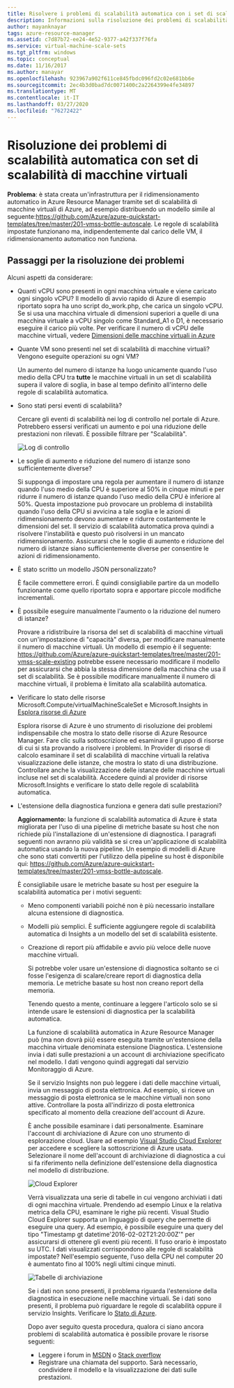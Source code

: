 ```yaml
---
title: Risolvere i problemi di scalabilità automatica con i set di scalabilità di macchine virtualiTroubleshoot autoscale with Virtual Machine Scale Sets
description: Informazioni sulla risoluzione dei problemi di scalabilità automatica con set di scalabilità di macchine virtuali. Comprendere i problemi tipici rilevati e come risolverli.
author: mayanknayar
tags: azure-resource-manager
ms.assetid: c7d87b72-ee24-4e52-9377-a42f337f76fa
ms.service: virtual-machine-scale-sets
ms.tgt_pltfrm: windows
ms.topic: conceptual
ms.date: 11/16/2017
ms.author: manayar
ms.openlocfilehash: 923967a902f611ce845fbdc096fd2c02e681bb6e
ms.sourcegitcommit: 2ec4b3d0bad7dc0071400c2a2264399e4fe34897
ms.translationtype: MT
ms.contentlocale: it-IT
ms.lasthandoff: 03/27/2020
ms.locfileid: "76272422"
---
```

# <a name="troubleshooting-autoscale-with-virtual-machine-scale-sets"></a>Risoluzione dei problemi di scalabilità automatica con set di scalabilità di macchine virtuali
**Problema**: è stata creata un'infrastruttura per il ridimensionamento automatico in Azure Resource Manager tramite set di scalabilità di macchine virtuali di Azure, ad esempio distribuendo un modello simile al seguente:https://github.com/Azure/azure-quickstart-templates/tree/master/201-vmss-bottle-autoscale. Le regole di scalabilità impostate  funzionano ma, indipendentemente dal carico delle VM, il ridimensionamento automatico non funziona.

## <a name="troubleshooting-steps"></a>Passaggi per la risoluzione dei problemi
Alcuni aspetti da considerare:

* Quanti vCPU sono presenti in ogni macchina virtuale e viene caricato ogni singolo vCPU?
  Il modello di avvio rapido di Azure di esempio riportato sopra ha uno script do_work.php, che carica un singolo vCPU. Se si usa una macchina virtuale di dimensioni superiori a quelle di una macchina virtuale a vCPU singolo come Standard_A1 o D1, è necessario eseguire il carico più volte. Per verificare il numero di vCPU delle macchine virtuali, vedere [Dimensioni delle macchine virtuali in Azure](../virtual-machines/windows/sizes.md?toc=%2fazure%2fvirtual-machines%2fwindows%2ftoc.json)
* Quante VM sono presenti nel set di scalabilità di macchine virtuali? Vengono eseguite operazioni su ogni VM?
  
    Un aumento del numero di istanze ha luogo unicamente quando l'uso medio della CPU tra **tutte** le macchine virtuali in un set di scalabilità supera il valore di soglia, in base al tempo definito all'interno delle regole di scalabilità automatica.
* Sono stati persi eventi di scalabilità?
  
    Cercare gli eventi di scalabilità nei log di controllo nel portale di Azure. Potrebbero essersi verificati un aumento e poi una riduzione delle prestazioni non rilevati. È possibile filtrare per "Scalabilità".
  
    ![Log di controllo][audit]
* Le soglie di aumento e riduzione del numero di istanze sono sufficientemente diverse?
  
    Si supponga di impostare una regola per aumentare il numero di istanze quando l'uso medio della CPU è superiore al 50% in cinque minuti e per ridurre il numero di istanze quando l'uso medio della CPU è inferiore al 50%. Questa impostazione può provocare un problema di instabilità quando l'uso della CPU si avvicina a tale soglia e le azioni di ridimensionamento devono aumentare e ridurre costantemente le dimensioni del set. Il servizio di scalabilità automatica prova quindi a risolvere l'instabilità e questo può risolversi in un mancato ridimensionamento. Assicurarsi che le soglie di aumento e riduzione del numero di istanze siano sufficientemente diverse per consentire le azioni di ridimensionamento.
* È stato scritto un modello JSON personalizzato?
  
    È facile commettere errori. È quindi consigliabile partire da un modello funzionante come quello riportato sopra e apportare piccole modifiche incrementali. 
* È possibile eseguire manualmente l'aumento o la riduzione del numero di istanze?
  
    Provare a ridistribuire la risorsa del set di scalabilità di macchine virtuali con un'impostazione di "capacità" diversa, per modificare manualmente il numero di macchine virtuali. Un modello di esempio è il seguente: https://github.com/Azure/azure-quickstart-templates/tree/master/201-vmss-scale-existing potrebbe essere necessario modificare il modello per assicurarsi che abbia la stessa dimensione della macchina che usa il set di scalabilità. Se è possibile modificare manualmente il numero di macchine virtuali, il problema è limitato alla scalabilità automatica.
* Verificare lo stato delle risorse Microsoft.Compute/virtualMachineScaleSet e Microsoft.Insights in [Esplora risorse di Azure](https://resources.azure.com/)
  
    Esplora risorse di Azure è uno strumento di risoluzione dei problemi indispensabile che mostra lo stato delle risorse di Azure Resource Manager. Fare clic sulla sottoscrizione ed esaminare il gruppo di risorse di cui si sta provando a risolvere i problemi. In Provider di risorse di calcolo esaminare il set di scalabilità di macchine virtuali la relativa visualizzazione delle istanze, che mostra lo stato di una distribuzione. Controllare anche la visualizzazione delle istanze delle macchine virtuali incluse nel set di scalabilità. Accedere quindi al provider di risorse Microsoft.Insights e verificare lo stato delle regole di scalabilità automatica.
* L'estensione della diagnostica funziona e genera dati sulle prestazioni?
  
    **Aggiornamento:** la funzione di scalabilità automatica di Azure è stata migliorata per l'uso di una pipeline di metriche basate su host che non richiede più l'installazione di un'estensione di diagnostica. I paragrafi seguenti non avranno più validità se si crea un'applicazione di scalabilità automatica usando la nuova pipeline. Un esempio di modelli di Azure che sono stati convertiti per l'utilizzo della pipeline su host è disponibile qui: https://github.com/Azure/azure-quickstart-templates/tree/master/201-vmss-bottle-autoscale. 
  
    È consigliabile usare le metriche basate su host per eseguire la scalabilità automatica per i motivi seguenti:
  
  * Meno componenti variabili poiché non è più necessario installare alcuna estensione di diagnostica.
  * Modelli più semplici. È sufficiente aggiungere regole di scalabilità automatica di Insights a un modello del set di scalabilità esistente.
  * Creazione di report più affidabile e avvio più veloce delle nuove macchine virtuali.
    
    Si potrebbe voler usare un'estensione di diagnostica soltanto se ci fosse l'esigenza di scalare/creare report di diagnostica della memoria. Le metriche basate su host non creano report della memoria.
    
    Tenendo questo a mente, continuare a leggere l'articolo solo se si intende usare le estensioni di diagnostica per la scalabilità automatica.
    
    La funzione di scalabilità automatica in Azure Resource Manager può (ma non dovrà più) essere eseguita tramite un'estensione della macchina virtuale denominata estensione Diagnostica. L'estensione invia i dati sulle prestazioni a un account di archiviazione specificato nel modello. I dati vengono quindi aggregati dal servizio Monitoraggio di Azure.
    
    Se il servizio Insights non può leggere i dati delle macchine virtuali, invia un messaggio di posta elettronica. Ad esempio, si riceve un messaggio di posta elettronica se le macchine virtuali non sono attive. Controllare la posta all'indirizzo di posta elettronica specificato al momento della creazione dell'account di Azure.
    
    È anche possibile esaminare i dati personalmente. Esaminare l'account di archiviazione di Azure con uno strumento di esplorazione cloud. Usare ad esempio [Visual Studio Cloud Explorer](https://visualstudiogallery.msdn.microsoft.com/aaef6e67-4d99-40bc-aacf-662237db85a2) per accedere e scegliere la sottoscrizione di Azure usata. Selezionare il nome dell'account di archiviazione di diagnostica a cui si fa riferimento nella definizione dell'estensione della diagnostica nel modello di distribuzione.
    
    ![Cloud Explorer][explorer]
    
    Verrà visualizzata una serie di tabelle in cui vengono archiviati i dati di ogni macchina virtuale. Prendendo ad esempio Linux e la relativa metrica della CPU, esaminare le righe più recenti. Visual Studio Cloud Explorer supporta un linguaggio di query che permette di eseguire una query. Ad esempio, è possibile eseguire una query del tipo "Timestamp gt datetime'2016-02-02T21:20:00Z'" per assicurarsi di ottenere gli eventi più recenti. Il fuso orario è impostato su UTC. I dati visualizzati corrispondono alle regole di scalabilità impostate? Nell'esempio seguente, l'uso della CPU nel computer 20 è aumentato fino al 100% negli ultimi cinque minuti.
    
    ![Tabelle di archiviazione][tables]
    
    Se i dati non sono presenti, il problema riguarda l'estensione della diagnostica in esecuzione nelle macchine virtuali. Se i dati sono presenti, il problema può riguardare le regole di scalabilità oppure il servizio Insights. Verificare lo [Stato di Azure](https://azure.microsoft.com/status/).
    
    Dopo aver seguito questa procedura, qualora ci siano ancora problemi di scalabilità automatica è possibile provare le risorse seguenti: 
    * Leggere i forum in [MSDN](https://social.msdn.microsoft.com/forums/azure/home?forum=WAVirtualMachinesforWindows) o [Stack overflow](https://stackoverflow.com/questions/tagged/azure) 
    * Registrare una chiamata del supporto. Sarà necessario, condividere il modello e la visualizzazione dei dati sulle prestazioni.

[audit]: ./media/virtual-machine-scale-sets-troubleshoot/image3.png
[explorer]: ./media/virtual-machine-scale-sets-troubleshoot/image1.png
[tables]: ./media/virtual-machine-scale-sets-troubleshoot/image4.png
